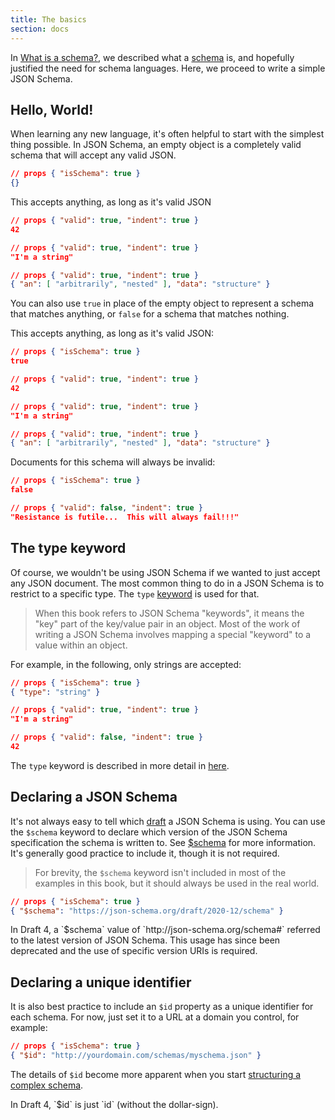 ```yaml
---
title: The basics
section: docs
---
```


In [What is a schema?](../understanding-json-schema/about), we described what a [schema](../learn/glossary#schema) is,
and hopefully justified the need for schema languages. Here, we proceed
to write a simple JSON Schema.

## Hello, World!

When learning any new language, it\'s often helpful to start with the
simplest thing possible. In JSON Schema, an empty object is a completely
valid schema that will accept any valid JSON.

```json
// props { "isSchema": true }
{}
```

This accepts anything, as long as it's valid JSON

```json
// props { "valid": true, "indent": true }
42
```

```json
// props { "valid": true, "indent": true }
"I'm a string"
```

```json
// props { "valid": true, "indent": true }
{ "an": [ "arbitrarily", "nested" ], "data": "structure" }
```

<Star label="New in draft 6" />

You can also use `true` in place of the empty object to represent a
schema that matches anything, or `false` for a schema that matches
nothing.

This accepts anything, as long as it's valid JSON:

```json
// props { "isSchema": true }
true
```

```json
// props { "valid": true, "indent": true }
42
```
```json
// props { "valid": true, "indent": true }
"I'm a string"
```
```json
// props { "valid": true, "indent": true }
{ "an": [ "arbitrarily", "nested" ], "data": "structure" }
```

Documents for this schema will always be invalid: 

```json
// props { "isSchema": true }
false
```


```json
// props { "valid": false, "indent": true }
"Resistance is futile...  This will always fail!!!"
```

## The type keyword

Of course, we wouldn\'t be using JSON Schema if we wanted to just accept
any JSON document. The most common thing to do in a JSON Schema is to
restrict to a specific type. The `type` [keyword](../learn/glossary#keyword) is used for that.

> When this book refers to JSON Schema "keywords", it means the
"key" part of the key/value pair in an object.  Most of the work
of writing a JSON Schema involves mapping a special "keyword" to a
value within an object.

For example, in the following, only strings are
accepted:

```json
// props { "isSchema": true }
{ "type": "string" }
```
```json
// props { "valid": true, "indent": true }
"I'm a string"
```
```json
// props { "valid": false, "indent": true }
42
```

The `type` keyword is described in more detail in [here](../understanding-json-schema/reference/type).

## Declaring a JSON Schema

It\'s not always easy to tell which [draft](../learn/glossary#draft) a JSON Schema is using. You
can use the `$schema` keyword to declare which version of the JSON
Schema specification the schema is written to. See [$schema](../understanding-json-schema/reference/schema#schema)
for more information. It\'s generally good practice to include it,
though it is not required.

> For brevity, the `$schema` keyword isn\'t included in most of the
examples in this book, but it should always be used in the real world.

```json
// props { "isSchema": true }
{ "$schema": "https://json-schema.org/draft/2020-12/schema" }
```

<Infobox label="Draft-specific info">
In Draft 4, a `$schema` value of
`http://json-schema.org/schema#` referred to the latest version
of JSON Schema. This usage has since been deprecated and the use
of specific version URIs is required.
</Infobox>

## Declaring a unique identifier

<Star label="New in draft 6" />

It is also best practice to include an `$id` property as a unique
identifier for each schema. For now, just set it to a URL at a domain
you control, for example:

```json
// props { "isSchema": true }
{ "$id": "http://yourdomain.com/schemas/myschema.json" }
```

The details of `$id` become more apparent when you start [structuring a complex schema](../../understanding-json-schema/structuring#dollarid).

<Infobox label="Draft-specific info">
In Draft 4, `$id` is just `id` (without the dollar-sign).
</Infobox>
